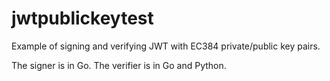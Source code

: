 # jwtpublickeytest

Example of signing and verifying JWT with EC384 private/public key pairs.

The signer is in Go. The verifier is in Go and Python.
